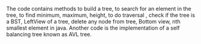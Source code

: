 The code contains methods to build a tree, to search for an element in the tree, to find minimum, maximum, height, to do traversal , check if the tree is a BST, LeftView of a tree, delete any node from tree, Bottom view, nth smallest element in java.
Another code is the implementation of a self balancing tree known as AVL tree.
